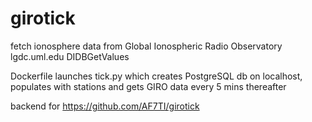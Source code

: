 # girotick
fetch ionosphere data from Global Ionospheric Radio Observatory lgdc.uml.edu DIDBGetValues

Dockerfile launches tick.py which creates PostgreSQL db on localhost, populates with stations and gets GIRO data every 5 mins thereafter

backend for https://github.com/AF7TI/girotick
